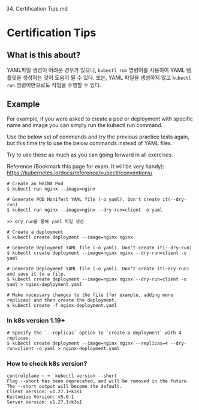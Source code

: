 34. Certification Tips.md

# Certification Tips

## What is this about?

YAML파일 생성이 어려운 경우가 있으니, `kubectl run` 명령어를 사용하여 YAML 템플릿을 생성하는 것이 도움이 될 수 있다.
또는, YAML 파일을 생성하지 않고 `kubectl run` 명령어만으로도 작업을 수행할 수 있다.

## Example

For example, if you were asked to create a pod or deployment with specific name and image you can simply run the kubectl run command.

Use the below set of commands and try the previous practice tests again, 
but this time try to use the below commands instead of YAML files. 

Try to use these as much as you can going forward in all exercises.

Reference (Bookmark this page for exam. It will be very handy):
https://kubernetes.io/docs/reference/kubectl/conventions/

```shell
# Create an NGINX Pod
$ kubectl run nginx --image=nginx

# Generate POD Manifest YAML file (-o yaml). Don't create it(--dry-run)
$ kubectl run nginx --image=nginx --dry-run=client -o yaml

>> dry run을 통해 yaml 파일 생성

# Create a deployment
$ kubectl create deployment --image=nginx nginx

# Generate Deployment YAML file (-o yaml). Don't create it(--dry-run)
$ kubectl create deployment --image=nginx nginx --dry-run=client -o yaml

# Generate Deployment YAML file (-o yaml). Don’t create it(–dry-run) and save it to a file.
$ kubectl create deployment --image=nginx nginx --dry-run=client -o yaml > nginx-deployment.yaml

# Make necessary changes to the file (for example, adding more replicas) and then create the deployment.
$ kubectl create -f nginx-deployment.yaml
```

### In k8s version 1.19+

```shell
# Specify the `--replicas` option to `create a deployment` with 4 replicas.
$ kubectl create deployment --image=nginx nginx --replicas=4 --dry-run=client -o yaml > nginx-deployment.yaml
```

### How to check k8s version?

```shell
controlplane ~ ➜  kubectl version --short
Flag --short has been deprecated, and will be removed in the future. The --short output will become the default.
Client Version: v1.27.1+k3s1
Kustomize Version: v5.0.1
Server Version: v1.27.1+k3s1
```
